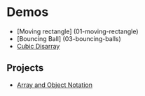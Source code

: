 # Demos
- [Moving rectangle] (01-moving-rectangle)
- [Bouncing Ball] (03-bouncing-balls)
- [Cubic Disarray](05-cubic-disarray)

## Projects
- [Array and Object Notation](Array-Assignment)